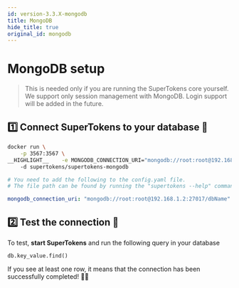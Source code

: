 ```yaml
---
id: version-3.3.X-mongodb
title: MongoDB
hide_title: true
original_id: mongodb
---
```


<!-- COPY DOCS -->
<!-- ./community/docs/database-setup/mongodb.md -->

# MongoDB setup

> This is needed only if you are running the SuperTokens core yourself.
> We support only session management with MongoDB. Login support will be added in the future.

## 1️⃣ Connect SuperTokens to your database 🔌

<!--DOCUSAURUS_CODE_TABS-->
<!--With Docker-->
```bash
docker run \
	-p 3567:3567 \
__HIGHLIGHT__    -e MONGODB_CONNECTION_URI="mongodb://root:root@192.168.1.2:27017/dbName" \ __END_HIGHLIGHT__
    -d supertokens/supertokens-mongodb
```

<!--Without Docker-->
```yaml
# You need to add the following to the config.yaml file.
# The file path can be found by running the "supertokens --help" command

mongodb_connection_uri: "mongodb://root:root@192.168.1.2:27017/dbName"
```
<!--END_DOCUSAURUS_CODE_TABS-->


## 2️⃣ Test the connection 🤞
To test, **start SuperTokens** and run the following query in your database
```cql
db.key_value.find()
```
If you see at least one row, it means that the connection has been successfully completed! 🥳🎉
